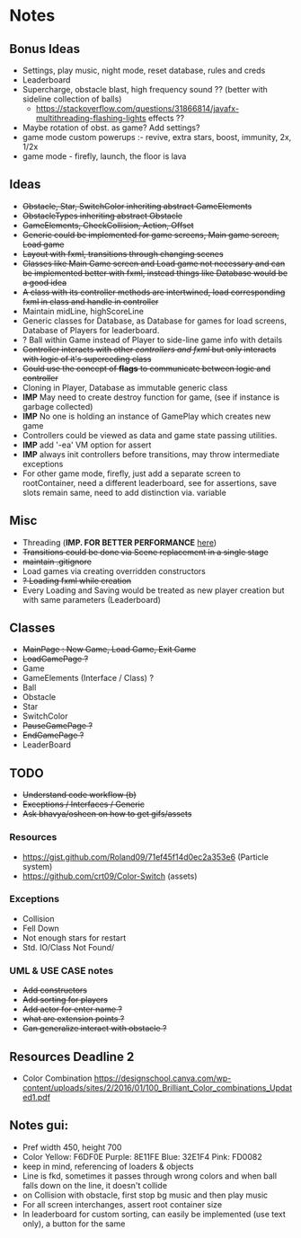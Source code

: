 # Notes

## Bonus Ideas
- Settings, play music, night mode, reset database, rules and creds
- Leaderboard
- Supercharge, obstacle blast, high frequency sound ?? (better with sideline collection of balls)
  - https://stackoverflow.com/questions/31866814/javafx-multithreading-flashing-lights effects ??
- Maybe rotation of obst. as game? Add settings?
- game mode custom powerups :- revive, extra stars, boost, immunity, 2x, 1/2x
- game mode - firefly, launch, the floor is lava


## Ideas
- ~~Obstacle, Star, SwitchColor inheriting abstract GameElements~~
- ~~ObstacleTypes inheriting abstract Obstacle~~
- ~~GameElements, CheckCollision, Action, Offset~~
- ~~Generic could be implemented for game screens, Main game screen, Load game~~
- ~~Layout with fxml, transitions through changing scenes~~
- ~~Classes like Main Game screen and Load game not necessary and can be implemented better with fxml, instead things like Database would be a good idea~~
- ~~A class with its controller methods are intertwined, load corresponding fxml in class and handle in controller~~
- Maintain midLine, highScoreLine
- Generic classes for Database, as Database for games for load screens, Database of Players for leaderboard.
- ? Ball within Game instead of Player to side-line game info with details
- ~~Controller interacts with other *controllers and fxml* but only interacts with logic of it's superceding class~~
- ~~Could use the concept of __flags__ to communicate between logic and controller~~
- Cloning in Player, Database as immutable generic class
- **IMP** May need to create destroy function for game, (see if instance is garbage collected)
- **IMP** No one is holding an instance of GamePlay which creates new game
- Controllers could be viewed as data and game state passing utilities. 
- **IMP** add '-ea' VM option for assert
- **IMP** always init controllers before transitions, may throw intermediate exceptions
- For other game mode, firefly, just add a separate screen to rootContainer, need a different leaderboard, see for assertions, save slots remain same, need to add distinction via. variable 

## Misc
- Threading (**IMP. FOR BETTER PERFORMANCE** [here](https://www.developer.com/java/data/multithreading-in-javafx.html))
- ~~Transitions could be done via Scene replacement in a single stage~~
- ~~maintain .gitignore~~
- Load games via creating overridden constructors
- ~~? Loading fxml while creation~~
- Every Loading and Saving would be treated as new player creation but with same parameters (Leaderboard)

## Classes
* ~~MainPage : New Game, Load Game, Exit Game~~
* ~~LoadGamePage ?~~
* Game
* GameElements (Interface / Class) ?
* Ball
* Obstacle
* Star
* SwitchColor
* ~~PauseGamePage ?~~
* ~~EndGamePage ?~~
* LeaderBoard

## TODO
* ~~Understand code workflow (b)~~
* ~~Exceptions / Interfaces / Generic~~
* ~~Ask bhavya/osheen on how to get gifs/assets~~

### Resources
- https://gist.github.com/Roland09/71ef45f14d0ec2a353e6 (Particle system)
- https://github.com/crt09/Color-Switch (assets)

### Exceptions
- Collision
- Fell Down
- Not enough stars for restart
- Std. IO/Class Not Found/

### UML & USE CASE notes
- ~~Add constructors~~
- ~~Add sorting for players~~
- ~~Add actor for enter name ?~~
- ~~what are extension points ?~~
- ~~Can generalize interact with obstacle ?~~

## Resources Deadline 2
- Color Combination https://designschool.canva.com/wp-content/uploads/sites/2/2016/01/100_Brilliant_Color_combinations_Updated1.pdf

## Notes gui:
- Pref width 450, height 700
- Color Yellow: F6DF0E Purple: 8E11FE Blue: 32E1F4 Pink: FD0082
- keep in mind, referencing of loaders & objects
- Line is fkd, sometimes it passes through wrong colors and when ball falls down on the line, it doesn't collide
- on Collision with obstacle, first stop bg music and then play music
- For all screen interchanges, assert root container size
- In leaderboard for custom sorting, can easily be implemented (use text only), a button for the same 